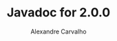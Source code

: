 ---
title: Javadoc for 2.0.0
author: Alexandre Carvalho
menu_title: 2.0.0
category: javadoc_docs
layout: iframe
iframe_url: /docs/2.0.0/javadoc/overview-summary.html
order: 4
---